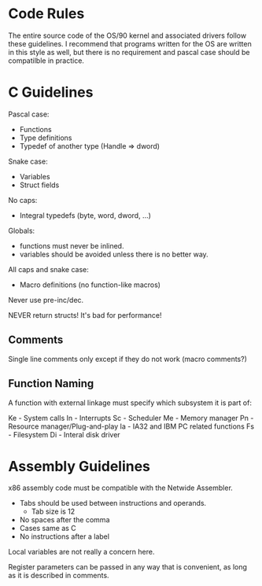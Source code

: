 # Code Rules

The entire source code of the OS/90 kernel and associated drivers follow these guidelines. I recommend that programs written for the OS are written in this style as well, but there is no requirement and pascal case should be compatilble in practice.

# C Guidelines

Pascal case:
* Functions
* Type definitions
* Typedef of another type (Handle => dword)

Snake case:
* Variables
* Struct fields

No caps:
* Integral typedefs (byte, word, dword, ...)

Globals:
* functions must never be inlined.
* variables should be avoided unless there is no better way.

All caps and snake case:
* Macro definitions (no function-like macros)

Never use pre-inc/dec.

NEVER return structs! It's bad for performance!

## Comments

Single line comments only except if they do not work (macro comments?)

## Function Naming

A function with external linkage must specify which subsystem it is part of:

Ke - System calls
In - Interrupts
Sc - Scheduler
Me - Memory manager
Pn - Resource manager/Plug-and-play
Ia - IA32 and IBM PC related functions
Fs - Filesystem
Di - Interal disk driver

# Assembly Guidelines

x86 assembly code must be compatible with the Netwide Assembler.
* Tabs should be used between instructions and operands.
  * Tab size is 12
* No spaces after the comma
* Cases same as C
* No instructions after a label

Local variables are not really a concern here.

Register parameters can be passed in any way that is convenient, as long as it is described in comments.

